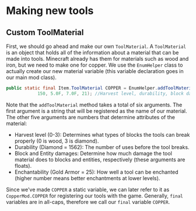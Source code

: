 # Making new tools

## Custom ToolMaterial

First, we should go ahead and make our own `ToolMaterial`. A `ToolMaterial` is an object that holds all of the information about a material that can be made into tools. Minecraft already has them for materials such as wood and iron, but we need to make one for copper. We use the `EnumHelper` class to actually create our new material variable (this variable declaration goes in our main mod class).

```java
public static final Item.ToolMaterial COPPER = EnumHelper.addToolMaterial("copper_tool", 2,
            150, 5.0F, 7.0F, 21); //Harvest level, durability, block damage, entity damage, enchantability
```

Note that the `addToolMaterial` method takes a total of six arguments. The first argument is a string that will be registered as the name of our material. The other five arguments are numbers that determine attributes of the material:  

* Harvest level (0-3): Determines what types of blocks the tools can break properly (0 is wood, 3 is diamond).  
* Durability (Diamond = 1562): The number of uses before the tool breaks.  
* Block and Entity damages: Determine how much damage the tool material does to blocks and entities, respectively (these arguments are floats).  
* Enchantability (Gold Armor = 25): How well a tool can be enchanted (higher number means better enchantments at lower levels).  

Since we've made `COPPER` a static variable, we can later refer to it as `CopperMod.COPPER` for registering our tools with the game. Generally, `final` variables are in all-caps, therefore we call our `final` variable `COPPER`.